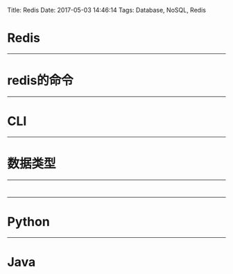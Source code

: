 Title: Redis
Date: 2017-05-03 14:46:14
Tags: Database, NoSQL, Redis



# Redis


***

# redis的命令

***

# CLI

***

# 数据类型

***

#

***

# Python

***

# Java
